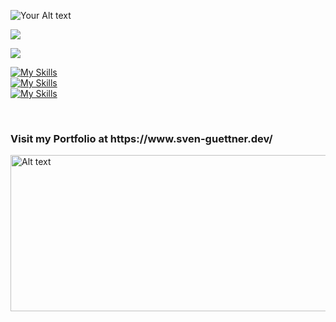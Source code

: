 
<!---
S-Guettner-Dev/S-Guettner-Dev is a ✨ special ✨ repository because its `README.md` (this file) appears on your GitHub profile.
You can click the Preview link to take a look at your changes.
--->

<!--typing hello -->






![Your Alt text](https://user-images.githubusercontent.com/74038190/212284158-e840e285-664b-44d7-b79b-e264b5e54825.gif)



![](http://github-profile-summary-cards.vercel.app/api/cards/most-commit-language?username=S-Guettner&theme=highcontrast)

![](http://github-profile-summary-cards.vercel.app/api/cards/stats?username=S-Guettner&theme=radical)










  

  [![My Skills](https://skillicons.dev/icons?i=html,css,sass,tailwindcss,javascript,typescript,react,next&perline=20)](https://skillicons.dev)
  <br>
  [![My Skills](https://skillicons.dev/icons?i=nodejs,express,mongodb&perline=20)](https://skillicons.dev)
    <br>
  [![My Skills](https://skillicons.dev/icons?i=git,vercel&perline=20)](https://skillicons.dev)

<br>
<h3>Visit my Portfolio at https://www.sven-guettner.dev/</h3>
<img src="https://user-images.githubusercontent.com/74038190/240877480-5f6597b4-ff7c-4415-9272-d95759df842f.gif" alt="Alt text" width="590" height="250">

